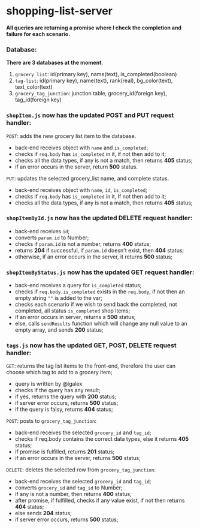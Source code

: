 # shopping-list-server

**All queries are returning a promise where I check the completion and failure for each scenario.**

### Database:

**There are 3 databases at the moment.**

1. `grocery_list`:  id(primary key), name(text), is_completed(boolean)
2. `tag-list`: id(primary key), name(text), rank(real), bg_color(text), text_color(text)
3. `grocery_tag_junction`: junction table, grocery_id(foreign key), tag_id(foreign key)

### `shopItem.js` now has the updated POST and PUT request handler:

`POST`: adds the new grocery list item to the database.

- back-end receives object with `name` and `is_completed`;
- checks if `req.body` has `is_completed` in it, if not then add to it;
- checks all the data types, if any is not a match, then returns **405** status;
- if an error occurs in the server, return **500** status.

`PUT`: updates the selected grocery_list name, and complete status. 

- back-end receives object with `name`, `id`, `is_completed`;
- checks if `req.body` has `is_completed` in it, If not then add to it;
- checks all the data types, if any is not a match, then returns **405** status;


### `shopItemById.js` now has the updated DELETE request handler:

- back-end receives `id`;
- converts `param.id` to Number;
- checks if `param.id` is not a number, returns **400** status;
- returns **204** if successful, if `param.id` doesn't exist, then **404** status;
- otherwise, if an error occurs in the server, it returns **500** status;

### `shopItemByStatus.js` now has the updated GET request handler:

- back-end receives a query for `is_completed` status;
- checks if `req.body.is_completed` exists in the `req.body`, if not then an empty string `""` is added to the var;
- checks each scenario if we wish to send back the completed, not completed, all status `is_completed` shop items;
- if an error occurs in server, returns a **500** status;
- else, calls `sendResults` function which will change any null value to an empty array, and sends **200** status;

### `tags.js` now has the updated GET, POST, DELETE request handler:

`GET`: returns the tag list items to the front-end, therefore the user can choose which tag to add to a grocery item;

- query is written by @igalex 
- checks if the query has any result;
- if yes, returns the query with **200** status;
- if server error occurs, returns **500** status;
- if the query is falsy, returns **404** status;

`POST`: posts to `grocery_tag_junction`:

- back-end receives the selected `grocery_id` and `tag_id`;
- checks if req.body contains the correct data types, else it returns **405** status;
- if promise is fulfilled, returns **201** status;
- if an error occurs in the server, returns **500** status;

`DELETE`:  deletes the selected row from `grocery_tag_junction`:

- back-end receives the selected `grocery_id` and `tag_id`;
- converts `grocery_id` and `tag_id` to Number;
- if any is not a number, then returns **400** status;
- after promise, if fulfilled, checks if any value exist, if not then returns **404** status;
- else sends **204** status;
- if server error occurs, returns **500** status;

